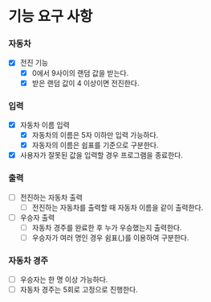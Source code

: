 # 기능 요구 사항

### 자동차
- [x] 전진 기능
    - [x] 0에서 9사이의 랜덤 값을 받는다.
    - [x] 받은 랜덤 값이 4 이상이면 전진한다.

### 입력
- [x] 자동차 이름 입력
    - [x] 자동차의 이름은 5자 이하만 입력 가능하다.
    - [x] 자동자의 이름은 쉽표를 기준으로 구분한다.
- [x] 사용자가 잘못된 값을 입력할 경우 프로그램을 종료한다.

### 출력
- [ ] 전진하는 자동차 출력
    - [ ] 전진하는 자동차를 출력할 때 자동차 이름을 같이 출력한다.
- [ ] 우승자 출력
    - [ ] 자동차 경주를 완료한 후 누가 우승했는지 출력한다.
    - [ ] 우승자가 여러 명인 경우 쉼표(,)를 이용하여 구분한다.

### 자동차 경주
- [ ] 우승자는 한 명 이상 가능하다.
- [ ] 자동차 경주는 5회로 고정으로 진행한다.
